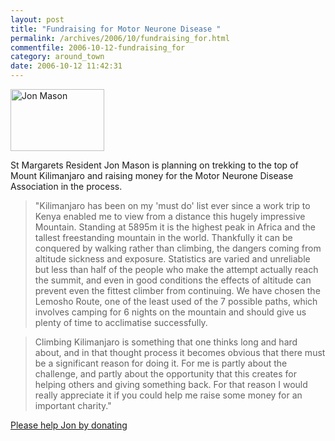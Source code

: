 ```yaml
---
layout: post
title: "Fundraising for Motor Neurone Disease "
permalink: /archives/2006/10/fundraising_for.html
commentfile: 2006-10-12-fundraising_for
category: around_town
date: 2006-10-12 11:42:31
---
```


<a href="/assets/images/2006/jonmason.jpg"><img src="/assets/images/2006/jonmason-thumb.jpg" width="150" height="99" alt="Jon Mason" class="photo right" /></a>

St Margarets Resident Jon Mason is planning on trekking to the top of Mount Kilimanjaro and raising money for the Motor Neurone Disease Association in the process.

> "Kilimanjaro has been on my 'must do' list ever since a work trip to Kenya enabled me to view from a distance this hugely impressive Mountain. Standing at 5895m it is the highest peak in Africa and the tallest freestanding mountain in the world. Thankfully it can be conquered by walking rather than climbing, the dangers coming from altitude sickness and exposure. Statistics are varied and unreliable but less than half of the people who make the attempt actually reach the summit, and even in good conditions the effects of altitude can prevent even the fittest climber from continuing. We have chosen the Lemosho Route, one of the least used of the 7 possible paths, which involves camping for 6 nights on the mountain and should give us plenty of time to acclimatise successfully.

> Climbing Kilimanjaro is something that one thinks long and hard about, and in that thought process it becomes obvious that there must be a significant reason for doing it. For me is partly about the challenge, and partly about the opportunity that this creates for helping others and giving something back. For that reason I would really appreciate it if you could help me raise some money for an important charity."

[Please help Jon by donating](http://www.justgiving.com/JonMason)
